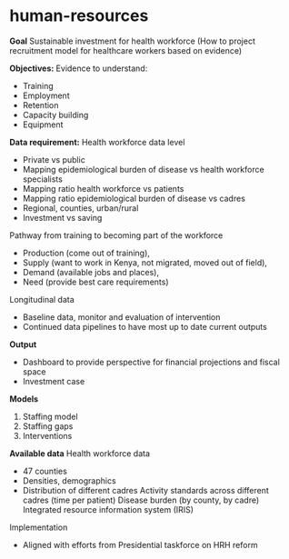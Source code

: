 # human-resources

**Goal**
Sustainable investment for health workforce
(How to project recruitment model for healthcare workers based on evidence)

**Objectives:**
Evidence to understand:
- Training
- Employment
- Retention 
- Capacity building
- Equipment

**Data requirement:**
Health workforce data level 
- Private vs public
- Mapping epidemiological burden of disease vs health workforce specialists
- Mapping ratio health workforce vs patients
- Mapping ratio epidemiological burden of disease vs cadres
- Regional, counties, urban/rural
- Investment vs saving 

Pathway from training to becoming part of the workforce
- Production (come out of training), 
- Supply (want to work in Kenya, not migrated, moved out of field), 
- Demand (available jobs and places), 
- Need (provide best care requirements)

Longitudinal data
- Baseline data, monitor and evaluation of intervention
- Continued data pipelines to have most up to date current outputs

**Output**
- Dashboard to provide perspective for financial projections and fiscal space
- Investment case

**Models**
1. Staffing model 
2. Staffing gaps
3. Interventions

**Available data** 
Health workforce data 
- 47 counties
- Densities, demographics
- Distribution of different cadres
Activity standards across different cadres (time per patient)
Disease burden (by county, by cadre)
Integrated resource information system (IRIS)

Implementation
- Aligned with efforts from Presidential taskforce on HRH reform 
